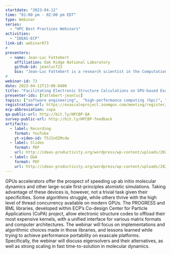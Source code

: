 ```yaml
---
startdate: "2023-04-12"
time: "01:00 pm - 02:00 pm EDT"
type: Webinar
series:
  - "HPC Best Practices Webinars"
activities:
  - "IDEAS-ECP"
link-id: webinar073
#
presenters:
  - name: Jean-Luc Fattebert
    affiliation: Oak Ridge National Laboratory
    github-id: jeanlucf22
    bio: "Jean-Luc Fattebert is a research scientist in the Computational Sciences and Engineering Division at the Oak Ridge National Laboratory in Tennessee. His expertise is in high-performance computing, working at the intersection of material science and chemistry, numerical solvers and computer science. Prior to that, he obtained his PhD from the Swiss Federal Institute of Technology in Lausanne, Switzerland in 1997. He then joined North Carolina State University for two years as a postdoctoral researcher, before moving to the Center of Applied Scientific Computing at Lawrence Livermore National Laboratory where he became a research staff member in 2001. He joined ORNL in 2017."
#
webinar-id: 73
date: 2023-04-12T13:00-0400
title: "Facilitating Electronic Structure Calculations on GPU-based Exascale Platforms"
presenter-ids: [fattebert-jeanluc]
topics: ["software engineering",  "high-performance computing (hpc)", "performance at leadership computing facilities", “online learning”]
registration-url: https://exascaleproject.zoomgov.com/meeting/register/vJIsdu2trz4oHcvHfBiEco7RFJzPWwNfh3E
ecp-abbreviation: copa
qa-public-url: http://bit.ly/HPCBP-QA
survey-public-url: http://bit.ly/HPCBP-feedback
artifacts:
  - label: Recording
    format: YouTube
    yt-video-id: T5JInOIMcdw
  - label: Slides
    format: PDF
    url: http://ideas-productivity.org/wordpress/wp-content/uploads/2023/04/hpcbp-073-copa.pdf
  - label: Q&A
    format: PDF
    url: http://ideas-productivity.org/wordpress/wp-content/uploads/2023/04/hpcbp-073-qa.pdf
---
```

GPUs accelerators offer the prospect of speeding up ab initio molecular dynamics and other large-scale first-principles atomistic simulations. Taking advantage of these devices is, however, not a trivial task given their specificities. Some algorithms struggle, while others thrive with the high level of thread concurrency available on modern GPUs. The PROGRESS and BML libraries, developed within ECP’s Co-design Center for Particle Applications (CoPA) project, allow electronic structure codes to offload their most expensive kernels, with a unified interface for various matrix formats and computer architectures. The webinar will focus on implementations and algorithmic choices made in those libraries, and lessons learned while trying to achieve performance portability on exascale platforms. Specifically, the webinar will discuss eigensolvers and their alternatives, as well as strong scaling in fast time-to-solution in molecular dynamics.
